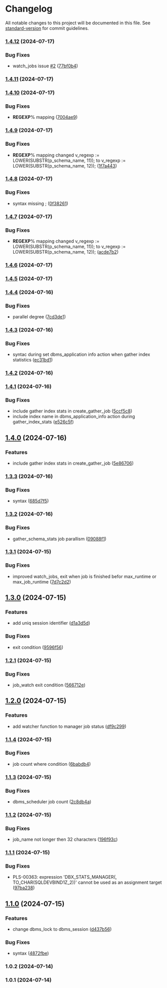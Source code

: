 # Changelog

All notable changes to this project will be documented in this file. See [standard-version](https://github.com/conventional-changelog/standard-version) for commit guidelines.

### [1.4.12](https://github.com/dbdevmaster/dbx_stats/compare/v1.4.11...v1.4.12) (2024-07-17)


### Bug Fixes

* watch_jobs issue [#2](https://github.com/dbdevmaster/dbx_stats/issues/2) ([77bf0b4](https://github.com/dbdevmaster/dbx_stats/commit/77bf0b4ad8dd28129c472c9e733dec2d9e9267c3))

### [1.4.11](https://github.com/dbdevmaster/dbx_stats/compare/v1.4.10...v1.4.11) (2024-07-17)

### [1.4.10](https://github.com/dbdevmaster/dbx_stats/compare/v1.4.9...v1.4.10) (2024-07-17)


### Bug Fixes

* __REGEXP__% mapping ([7004ae9](https://github.com/dbdevmaster/dbx_stats/commit/7004ae9f31b4a6f700d24fd3ea6179a3fb0fe465))

### [1.4.9](https://github.com/dbdevmaster/dbx_stats/compare/v1.4.8...v1.4.9) (2024-07-17)


### Bug Fixes

* __REGEXP__% mapping changed v_regexp := LOWER(SUBSTR(p_schema_name, 11)); to v_regexp := LOWER(SUBSTR(p_schema_name, 12)); ([1f7a443](https://github.com/dbdevmaster/dbx_stats/commit/1f7a443f105d76457c7e1d525099e417fa118273))

### [1.4.8](https://github.com/dbdevmaster/dbx_stats/compare/v1.4.7...v1.4.8) (2024-07-17)


### Bug Fixes

* syntax missing ; ([0f38261](https://github.com/dbdevmaster/dbx_stats/commit/0f3826132fcf5042a9ee1edbade9c5480af9db3d))

### [1.4.7](https://github.com/dbdevmaster/dbx_stats/compare/v1.4.6...v1.4.7) (2024-07-17)


### Bug Fixes

* __REGEXP__% mapping changed v_regexp := LOWER(SUBSTR(p_schema_name, 11)); to v_regexp := LOWER(SUBSTR(p_schema_name, 12)); ([acde7b2](https://github.com/dbdevmaster/dbx_stats/commit/acde7b24fa0d1eeec56ac76a053d4a249e415972))

### [1.4.6](https://github.com/dbdevmaster/dbx_stats/compare/v1.4.5...v1.4.6) (2024-07-17)

### [1.4.5](https://github.com/dbdevmaster/dbx_stats/compare/v1.4.4...v1.4.5) (2024-07-17)

### [1.4.4](https://github.com/dbdevmaster/dbx_stats/compare/v1.4.3...v1.4.4) (2024-07-16)


### Bug Fixes

* parallel degree ([7cd3de1](https://github.com/dbdevmaster/dbx_stats/commit/7cd3de17e1c5cd86c20a2f391c53375333218f48))

### [1.4.3](https://github.com/dbdevmaster/dbx_stats/compare/v1.4.2...v1.4.3) (2024-07-16)


### Bug Fixes

* syntac during set dbms_application info action when gather index statistics ([ec31bd1](https://github.com/dbdevmaster/dbx_stats/commit/ec31bd172709af3354f7480a07dc97186454cdc3))

### [1.4.2](https://github.com/dbdevmaster/dbx_stats/compare/v1.4.1...v1.4.2) (2024-07-16)

### [1.4.1](https://github.com/dbdevmaster/dbx_stats/compare/v1.4.0...v1.4.1) (2024-07-16)


### Bug Fixes

* include gather index stats in create_gather_job ([5ccf5c8](https://github.com/dbdevmaster/dbx_stats/commit/5ccf5c87842c73fa0b16d94e69d2e500c15748d1))
* include index name in dbms_application_info action during gather_index_stats ([e526c5f](https://github.com/dbdevmaster/dbx_stats/commit/e526c5ff2695d577b95b32ce9d780995e3aee967))

## [1.4.0](https://github.com/dbdevmaster/dbx_stats/compare/v1.3.3...v1.4.0) (2024-07-16)


### Features

* include gather index stats in create_gather_job ([5e86706](https://github.com/dbdevmaster/dbx_stats/commit/5e86706119cc7d6a7f874e9630e92e47b26d1aef))

### [1.3.3](https://github.com/dbdevmaster/dbx_stats/compare/v1.3.2...v1.3.3) (2024-07-16)


### Bug Fixes

* syntax ([685d7f5](https://github.com/dbdevmaster/dbx_stats/commit/685d7f5e484349a027680750a614513f217c011f))

### [1.3.2](https://github.com/dbdevmaster/dbx_stats/compare/v1.3.1...v1.3.2) (2024-07-16)


### Bug Fixes

* gather_schema_stats job parallism ([09088f1](https://github.com/dbdevmaster/dbx_stats/commit/09088f1a92e52d54e08cc72f02506b451a5cd927))

### [1.3.1](https://github.com/dbdevmaster/dbx_stats/compare/v1.3.0...v1.3.1) (2024-07-15)


### Bug Fixes

* improved watch_jobs, exit when job is finished befor max_runtime or max_job_runtime ([7d7c2d2](https://github.com/dbdevmaster/dbx_stats/commit/7d7c2d2405c031372d0aefd1688e915d5228c346))

## [1.3.0](https://github.com/dbdevmaster/dbx_stats/compare/v1.2.1...v1.3.0) (2024-07-15)


### Features

* add uniq session identifier ([d1a3d5d](https://github.com/dbdevmaster/dbx_stats/commit/d1a3d5d79f8706f6f779b93a101c4a4cf107f1d7))


### Bug Fixes

* exit condition ([9596f56](https://github.com/dbdevmaster/dbx_stats/commit/9596f56b4ec7f4b2f4a987767e986b92fd719807))

### [1.2.1](https://github.com/dbdevmaster/dbx_stats/compare/v1.2.0...v1.2.1) (2024-07-15)


### Bug Fixes

* job_watch exit condition ([566712e](https://github.com/dbdevmaster/dbx_stats/commit/566712eba58a0dd865133762606608c7383dc6eb))

## [1.2.0](https://github.com/dbdevmaster/dbx_stats/compare/v1.1.4...v1.2.0) (2024-07-15)


### Features

* add watcher function to manager job status ([df9c299](https://github.com/dbdevmaster/dbx_stats/commit/df9c299df9583090e602287802588f1dec25e62a))

### [1.1.4](https://github.com/dbdevmaster/dbx_stats/compare/v1.1.3...v1.1.4) (2024-07-15)


### Bug Fixes

* job count where condition ([6babdb4](https://github.com/dbdevmaster/dbx_stats/commit/6babdb45e7fc4cb687ce24828ceac9c3abbb4463))

### [1.1.3](https://github.com/dbdevmaster/dbx_stats/compare/v1.1.2...v1.1.3) (2024-07-15)


### Bug Fixes

* dbms_scheduler job count ([2c8db4a](https://github.com/dbdevmaster/dbx_stats/commit/2c8db4a8e2cfee4936720ea55c045df55ef3c165))

### [1.1.2](https://github.com/dbdevmaster/dbx_stats/compare/v1.1.1...v1.1.2) (2024-07-15)


### Bug Fixes

* job_name not longer then 32 characters ([196f93c](https://github.com/dbdevmaster/dbx_stats/commit/196f93c7e2d6f7d0d010c8802ba4244f806e712d))

### [1.1.1](https://github.com/dbdevmaster/dbx_stats/compare/v1.1.0...v1.1.1) (2024-07-15)


### Bug Fixes

* PLS-00363: expression 'DBX_STATS_MANAGER(<null>, TO_CHAR(SQLDEVBIND1Z_2))' cannot be used as an assignment target ([97ba238](https://github.com/dbdevmaster/dbx_stats/commit/97ba23883d8abc1d52697c1822fe57d906d04674))

## [1.1.0](https://github.com/dbdevmaster/dbx_stats/compare/v1.0.2...v1.1.0) (2024-07-15)


### Features

* change dbms_lock to dbms_session ([d437b56](https://github.com/dbdevmaster/dbx_stats/commit/d437b568c7ff4f7d12ad701aee5191afde040543))


### Bug Fixes

* syntax ([4872fbe](https://github.com/dbdevmaster/dbx_stats/commit/4872fbe8466daa2b1483159cca247f63c20dea46))

### 1.0.2 (2024-07-14)

### 1.0.1 (2024-07-14)
